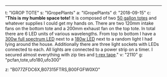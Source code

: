 ---
t: "IGROP TOTE"
s: "IGropePlants"
a: "IGropePlants"
d: "2018-09-15"
c: "<strong>This is my humble space tote!</strong> It is composed of two <a href='https://www.amazon.com/Sterilite-Gal-Stacker-Tote-Stadium/dp/B077ZFDC6X/ref=sr_1_1?ie=UTF8&qid=1537046362&sr=8-1&keywords=50gal+tote'>50 gallon totes</a> and whatever supplies I could get my hands on. There are two 120mm intake fans on the bottom tote and a 200mm exhaust fan on the top tote. In total there are 6 LED units of various wavelengths. From top to bottom I have a <a href='https://www.amazon.com/Growstar-Spectrum-Indoor-Greenhouse-Garden/dp/B07315FTRS/ref=as_li_ss_tl?ie=UTF8&qid=1537046123&sr=8-18-spons&keywords=300w+led&psc=1&linkCode=ll1&tag=spacbuck-20&linkId=aafa500730226ceaa32759cb08fd5ff7'>300w full spectrum LED</a> next to a <a href='https://www.amazon.com/Apollo-Horticulture-GL60LED-Spectrum-Growing/dp/B00FGFW0XO/ref=as_li_ss_tl?keywords=ufo+led&qid=1537046273&sr=8-18&ref=sr_1_18&linkCode=ll1&tag=spacbuck-20&linkId=432a0a8c2a95c8b0fda879925868be57'>180w LED</a> next to a random light I had lying around the house. Additionally there are three light sockets with LEDs connected to each. All lights are connected to a power strip on a timer. I secured almost everything with zip ties and <a href='https://www.amazon.com/T-REX-Ferociously-Strong-Gunmetal-240998/dp/B012APXVBM/ref=as_li_ss_tl?ie=UTF8&qid=1537046448&sr=8-1-spons&keywords=trex+tape&psc=1&linkCode=ll1&tag=spacbuck-20&linkId=443a439f7d928dda43e5602712b32ec2'>t-rex tape</a>."
v: "2110"
g: "pcfan,tote,ufo180,ufo300"

z: "B077ZFDC6X,B07315FTRS,B00FGFW0XO"
